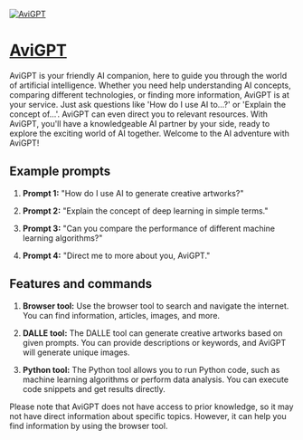 [![AviGPT](https://files.oaiusercontent.com/file-T0JPEPhvMAb1nAK9EfZ8ZRfO?se=2123-10-17T08%3A48%3A00Z&sp=r&sv=2021-08-06&sr=b&rscc=max-age%3D31536000%2C%20immutable&rscd=attachment%3B%20filename%3D451577d7-3f00-453e-ba9a-606d614e04c0.png&sig=rmEe1IAdgmkDrOZK0kt%2B/Nof7h%2BLU9iuDH8iEQbyq1I%3D)](https://chat.openai.com/g/g-G0cutUg9Q-avigpt)

# [AviGPT](https://chat.openai.com/g/g-G0cutUg9Q-avigpt)

AviGPT is your friendly AI companion, here to guide you through the world of artificial intelligence. Whether you need help understanding AI concepts, comparing different technologies, or finding more information, AviGPT is at your service. Just ask questions like 'How do I use AI to...?' or 'Explain the concept of...'. AviGPT can even direct you to relevant resources. With AviGPT, you'll have a knowledgeable AI partner by your side, ready to explore the exciting world of AI together. Welcome to the AI adventure with AviGPT!

## Example prompts

1. **Prompt 1:** "How do I use AI to generate creative artworks?"

2. **Prompt 2:** "Explain the concept of deep learning in simple terms."

3. **Prompt 3:** "Can you compare the performance of different machine learning algorithms?"

4. **Prompt 4:** "Direct me to more about you, AviGPT."

## Features and commands

1. **Browser tool:** Use the browser tool to search and navigate the internet. You can find information, articles, images, and more.

2. **DALLE tool:** The DALLE tool can generate creative artworks based on given prompts. You can provide descriptions or keywords, and AviGPT will generate unique images.

3. **Python tool:** The Python tool allows you to run Python code, such as machine learning algorithms or perform data analysis. You can execute code snippets and get results directly.

Please note that AviGPT does not have access to prior knowledge, so it may not have direct information about specific topics. However, it can help you find information by using the browser tool.